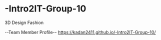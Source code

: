 # -Intro2IT-Group-10
3D Design Fashion

--Team Member Profile--
https://kadan2411.github.io/-Intro2IT-Group-10/
